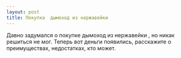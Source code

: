 ```yaml
---
layout: post 
title: Покупка  дымоход из нержавейки 
--- 
```

Давно задумался о покупке  дымоход из нержавейки , но никак решиться не мог. Теперь вот деньги появились, расскажите о преимуществах, недостатках, кто может.